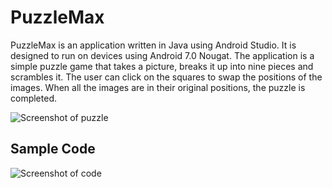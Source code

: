 # PuzzleMax

PuzzleMax is an application written in Java using Android Studio. It is designed to run on devices using Android 7.0 Nougat. The application is a simple puzzle game that takes a picture, breaks it up into nine pieces and scrambles it. The user can click on the squares to swap the positions of the images. When all the images are in their original positions, the puzzle is completed.

![Screenshot of puzzle](http://www.simpleimageresizer.com/_uploads/photos/a9b1bb8e/puzzlemax_50.png)  

## Sample Code

![Screenshot of code](https://i.imgur.com/MGjGCzl.png)  
